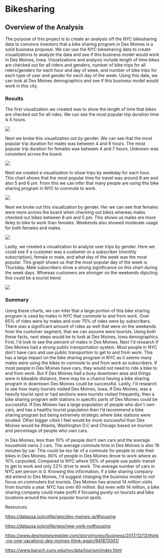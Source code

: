 # Bikesharing


## Overview of the Analysis
The purpose of this project is to create an analysis off the NYC bikesharing data to convince investors that a bike sharing program in Des Moines is a solid business proposal. We can use the NYC bikesharing data to create visualizations to analyze the data and see if this business model would work in Des Moines, Iowa. Visualizations and analysis include length of time bikes are checked out for all riders and genders, number of bike trips for all riders/genders for each hour and day of week, and number of bike trips for each type of user and gender for each day of the week. Using this data, we can look at Des Moines demographics and see if this business model would work in this city. 

### Results
 The first visualization we created was to show the length of time that bikes are checked out for all rides. We can see the most popular trip duration time is 5 hours. 
 
 ![](/CheckoutTimes.png)
 
 Next we broke this visualization out by gender. We can see that the most popular trip duration for males was between 4 and 6 hours. The most popular trip duration for females was between 4 and 7 hours.  Unknown was consistent across the board.  
 
 ![](/CheckoutTimesbyGender.png)

Next we created a visualization to show trips by weekday for each hour. This chart shows that the most popular time for travel was around 8 am and also 5 and 6 pm. From this we can infer that many people are using this bike sharing program in NYC to commute to work. 

 ![](/TripsbyWeekdayforEachHour.png)

 Next we broke out this visualization by gender. Her we can see that females were more across the board when checking out bikes whereas males checked out bikes between 8 am and 5 pm. This shows us males are more likley to bike to work than females.  Weekends also showed moderate usage for both females and males. 
 
![](resources/TripsbyGender.png)

Lastly, we created a visualization to analyze user trips by gender. Here we could see if a customer was a customer or a subscriber (monthly subscription), female or male, and what day of the week was the most popular. This graph shows us that the most popular day of the week is Thursday. Male subscribers show a strong significance on this chart during the week days. Whereas customers are stronger on the weekends dipicting this could be a tourist trend. 

![](resources/UserTripsbyGender.png)

### Summary
Using these charts, we can infer that a large portion of this bike sharing program is used by males in NYC that commute to and from work. Over 65% of rides were by males and over 75% of rides were by subscribers. There was a significant amount of rides as well that were on the weekends from the customer segment, that we can assume were tourists. Using both these facts, next steps would be to look at Des Moines, Iowa demographics. First, I'd look to see the percent of males in Des Moines. Next I'd research if Des Moines had a strong public transportation system. Most people in NYC don't have cars and use public transportion to get to and from work. This has a large impact on the bike sharing program in NYC as it seems many males were using the bikes to commute to and from work as subscribers. If most people in Des Moines have cars, they would not need to ride a bike to and from work. But if Des Moines had a busy downtown area and things were in bikeable distance, there may be a chance having a bike sharing program in downtown Des Moines could be successful. Lastly, I'd research to see how many tourists visited Des Moines, Iowa. If Des Moines, was a heavily tourist spot or had sections were tourists visited frequently, then a bike sharing program with stations in specific parts of Des Moines could be successful. If Des Moines has a large population of people who don't own cars, and has a healthy tourist population then I'd recommend a bike sharing program but being extremely strategic where bike stations were located. Other bigger cities I feel would be more successful than Des Moines would be Atlanta, Washington D.C and Chicago based on tourism and percentage of people who own cars. 

In Des Moines, less than 10% of people don't own cars and the average household owns 2 cars. The average commute time in Des Moines is also 18 minutes by car. This could be too far of a commute for people to ride their bikes in Des Moines.  80% of people in Des Moines drove to work where as 10% carpooled.  Compared to NYC where 55% of people use public transit to get to work and only 22% drive to work. The average number of cars in NYC per person is 0.  Knowing this information, if a bike sharing company did extend to Des Moines, I'd suggest changing the business model to not focus on commuters but tourists.  Des Moines has around 14 million visits from tourists a year. NYC has over 60 million. But even with 14 million, a bike sharing company could make profit if focusing purely on tourists and bike locations around the more popular tourist spots.  

Resources:

https://datausa.io/profile/geo/des-moines-ia/#housing

https://datausa.io/profile/geo/new-york-ny#housing

https://www.desmoinesregister.com/story/money/business/2017/12/13/think-no-one-vacations-des-moines-think-again/941870001/

https://www.baruch.cuny.edu/nycdata/tourism/index.html



